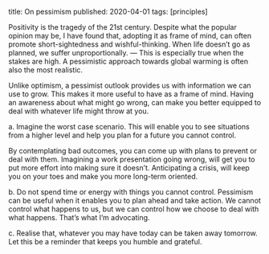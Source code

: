 title: On pessimism
published: 2020-04-01
tags: [principles]

Positivity is the tragedy of the 21st century. Despite what the popular opinion may be, I have found that, adopting it as frame of mind, can often promote short-sightedness and wishful-thinking. When life doesn’t go as planned, we suffer unproportionally. — This is especially true when the stakes are high. A pessimistic approach towards global warming is often also the most realistic.

Unlike optimism, a pessimist outlook provides us with information we can use to grow. This makes it more useful to have as a frame of mind. Having an awareness about what might go wrong, can make you better equipped to deal with whatever life might throw at you.

a. Imagine the worst case scenario. This will enable you to see situations from a higher level and help you plan for a future you cannot control.

By contemplating bad outcomes, you can come up with plans to prevent or deal with them. Imagining a work presentation going wrong, will get you to put more effort into making sure it doesn’t. Anticipating a crisis, will keep you on your toes and make you more long-term oriented.

b. Do not spend time or energy with things you cannot control. Pessimism can be useful when it enables you to plan ahead and take action. We cannot control what happens to us, but we can control how we choose to deal with what happens. That’s what I’m advocating.

c. Realise that, whatever you may have today can be taken away tomorrow. Let this be a reminder that keeps you humble and grateful.
